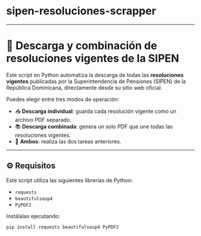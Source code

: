 # sipen-resoluciones-scrapper

--- 

# 📄 Descarga y combinación de resoluciones vigentes de la SIPEN

Este script en Python automatiza la descarga de todas las **resoluciones vigentes** publicadas por la Superintendencia de Pensiones (SIPEN) de la República Dominicana, directamente desde su sitio web oficial.

Puedes elegir entre tres modos de operación:

- 📥 **Descarga individual**: guarda cada resolución vigente como un archivo PDF separado.
- 📚 **Descarga combinada**: genera un solo PDF que une todas las resoluciones vigentes.
- 🔁 **Ambos**: realiza las dos tareas anteriores.

---

## ⚙️ Requisitos

Este script utiliza las siguientes librerías de Python:

- `requests`
- `beautifulsoup4`
- `PyPDF2`

Instálalas ejecutando:

```bash
pip install requests beautifulsoup4 PyPDF2
